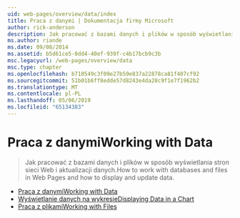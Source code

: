 ```yaml
---
uid: web-pages/overview/data/index
title: Praca z danymi | Dokumentacja firmy Microsoft
author: rick-anderson
description: Jak pracować z bazami danych i plików w sposób wyświetlania stron sieci Web i aktualizacji danych.
ms.author: riande
ms.date: 09/08/2014
ms.assetid: b5d61ce5-0dd4-40ef-939f-c4b17bcb9c3b
msc.legacyurl: /web-pages/overview/data
msc.type: chapter
ms.openlocfilehash: b710549c3f09e27b59e837a22878ca81f407cf92
ms.sourcegitcommit: 51b01b6ff8edde57d8243e4da28c9f1e7f1962b2
ms.translationtype: MT
ms.contentlocale: pl-PL
ms.lasthandoff: 05/06/2019
ms.locfileid: "65134383"
---
```

# <a name="working-with-data"></a><span data-ttu-id="bd056-103">Praca z danymi</span><span class="sxs-lookup"><span data-stu-id="bd056-103">Working with Data</span></span>

> <span data-ttu-id="bd056-104">Jak pracować z bazami danych i plików w sposób wyświetlania stron sieci Web i aktualizacji danych.</span><span class="sxs-lookup"><span data-stu-id="bd056-104">How to work with databases and files in Web Pages and how to display and update data.</span></span>

- [<span data-ttu-id="bd056-105">Praca z danymi</span><span class="sxs-lookup"><span data-stu-id="bd056-105">Working with Data</span></span>](5-working-with-data.md)
- [<span data-ttu-id="bd056-106">Wyświetlanie danych na wykresie</span><span class="sxs-lookup"><span data-stu-id="bd056-106">Displaying Data in a Chart</span></span>](7-displaying-data-in-a-chart.md)
- [<span data-ttu-id="bd056-107">Praca z plikami</span><span class="sxs-lookup"><span data-stu-id="bd056-107">Working with Files</span></span>](working-with-files.md)
